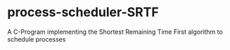 # process-scheduler-SRTF
A C-Program implementing the Shortest Remaining Time First algorithm to schedule processes
